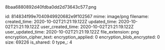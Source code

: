 8baa6880892d40fdba0dd2d73643c577.png

id: 814834f99e7040949920682e9f102567
mime: image/png
filename: 
created_time: 2020-10-02T21:21:19.122Z
updated_time: 2020-10-02T21:21:19.122Z
user_created_time: 2020-10-02T21:21:19.122Z
user_updated_time: 2020-10-02T21:21:19.122Z
file_extension: png
encryption_cipher_text: 
encryption_applied: 0
encryption_blob_encrypted: 0
size: 69226
is_shared: 0
type_: 4